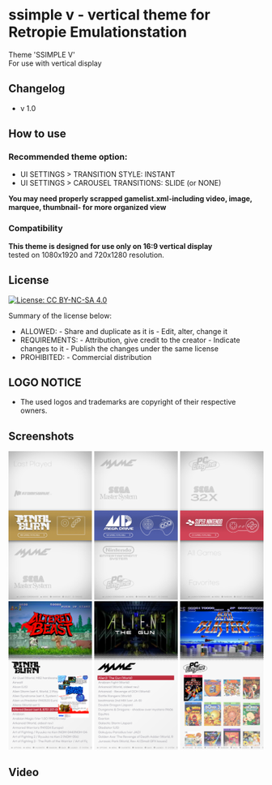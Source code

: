 # ssimple v - vertical theme for Retropie Emulationstation
Theme 'SSIMPLE V'\
For use with vertical display
 
## Changelog
- v 1.0

## How to use

### Recommended theme option:
- UI SETTINGS > TRANSITION STYLE: INSTANT
- UI SETTINGS > CAROUSEL TRANSITIONS: SLIDE (or NONE)

**You may need properly scrapped gamelist.xml-including video, image, marquee, thumbnail- for more organized view**

### Compatibility

**This theme is designed for use only on 16:9 vertical display**\
tested on 1080x1920 and 720x1280 resolution.


## License
[![License: CC BY-NC-SA 4.0](https://i.creativecommons.org/l/by-nc-sa/4.0/88x31.png)](https://creativecommons.org/licenses/by-nc-sa/4.0/)

Summary of the license below:
* ALLOWED:      - Share and duplicate as it is
                - Edit, alter, change it
* REQUIREMENTS: - Attribution, give credit to the creator
                - Indicate changes to it
                - Publish the changes under the same license
* PROHIBITED:   - Commercial distribution

## LOGO NOTICE
* The used logos and trademarks are copyright of their respective owners.

## Screenshots
![screenshot example01](screenshot00.png)
![screenshot example02](screenshot01.png)

## Video
